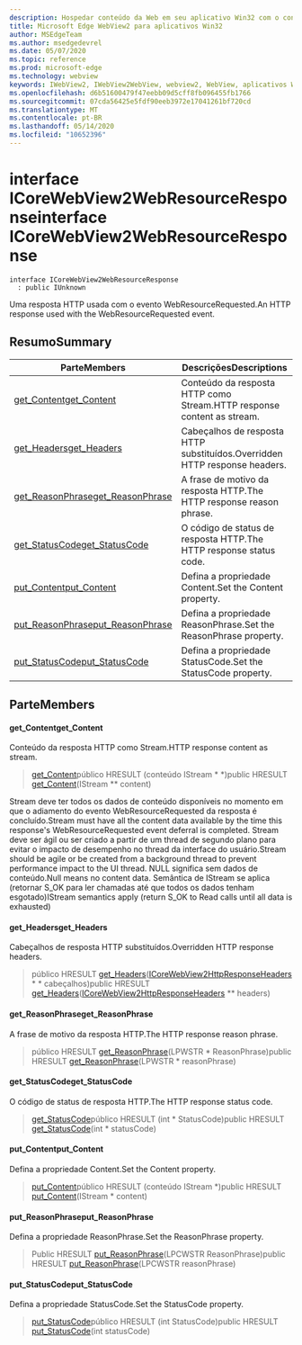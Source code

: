 ```yaml
---
description: Hospedar conteúdo da Web em seu aplicativo Win32 com o controle WebView2 do Microsoft Edge
title: Microsoft Edge WebView2 para aplicativos Win32
author: MSEdgeTeam
ms.author: msedgedevrel
ms.date: 05/07/2020
ms.topic: reference
ms.prod: microsoft-edge
ms.technology: webview
keywords: IWebView2, IWebView2WebView, webview2, WebView, aplicativos Win32, Win32, Edge, ICoreWebView2, ICoreWebView2Controller, controle do navegador, HTML Edge
ms.openlocfilehash: d6b51600479f47eebb09d5cff8fb096455fb1766
ms.sourcegitcommit: 07cda56425e5fdf90eeb3972e17041261bf720cd
ms.translationtype: MT
ms.contentlocale: pt-BR
ms.lasthandoff: 05/14/2020
ms.locfileid: "10652396"
---
```

# <span data-ttu-id="8082e-104">interface ICoreWebView2WebResourceResponse</span><span class="sxs-lookup"><span data-stu-id="8082e-104">interface ICoreWebView2WebResourceResponse</span></span> 

```
interface ICoreWebView2WebResourceResponse
  : public IUnknown
```

<span data-ttu-id="8082e-105">Uma resposta HTTP usada com o evento WebResourceRequested.</span><span class="sxs-lookup"><span data-stu-id="8082e-105">An HTTP response used with the WebResourceRequested event.</span></span>

## <span data-ttu-id="8082e-106">Resumo</span><span class="sxs-lookup"><span data-stu-id="8082e-106">Summary</span></span>

 <span data-ttu-id="8082e-107">Parte</span><span class="sxs-lookup"><span data-stu-id="8082e-107">Members</span></span>                        | <span data-ttu-id="8082e-108">Descrições</span><span class="sxs-lookup"><span data-stu-id="8082e-108">Descriptions</span></span>
--------------------------------|---------------------------------------------
[<span data-ttu-id="8082e-109">get_Content</span><span class="sxs-lookup"><span data-stu-id="8082e-109">get_Content</span></span>](#get_content) | <span data-ttu-id="8082e-110">Conteúdo da resposta HTTP como Stream.</span><span class="sxs-lookup"><span data-stu-id="8082e-110">HTTP response content as stream.</span></span>
[<span data-ttu-id="8082e-111">get_Headers</span><span class="sxs-lookup"><span data-stu-id="8082e-111">get_Headers</span></span>](#get_headers) | <span data-ttu-id="8082e-112">Cabeçalhos de resposta HTTP substituídos.</span><span class="sxs-lookup"><span data-stu-id="8082e-112">Overridden HTTP response headers.</span></span>
[<span data-ttu-id="8082e-113">get_ReasonPhrase</span><span class="sxs-lookup"><span data-stu-id="8082e-113">get_ReasonPhrase</span></span>](#get_reasonphrase) | <span data-ttu-id="8082e-114">A frase de motivo da resposta HTTP.</span><span class="sxs-lookup"><span data-stu-id="8082e-114">The HTTP response reason phrase.</span></span>
[<span data-ttu-id="8082e-115">get_StatusCode</span><span class="sxs-lookup"><span data-stu-id="8082e-115">get_StatusCode</span></span>](#get_statuscode) | <span data-ttu-id="8082e-116">O código de status de resposta HTTP.</span><span class="sxs-lookup"><span data-stu-id="8082e-116">The HTTP response status code.</span></span>
[<span data-ttu-id="8082e-117">put_Content</span><span class="sxs-lookup"><span data-stu-id="8082e-117">put_Content</span></span>](#put_content) | <span data-ttu-id="8082e-118">Defina a propriedade Content.</span><span class="sxs-lookup"><span data-stu-id="8082e-118">Set the Content property.</span></span>
[<span data-ttu-id="8082e-119">put_ReasonPhrase</span><span class="sxs-lookup"><span data-stu-id="8082e-119">put_ReasonPhrase</span></span>](#put_reasonphrase) | <span data-ttu-id="8082e-120">Defina a propriedade ReasonPhrase.</span><span class="sxs-lookup"><span data-stu-id="8082e-120">Set the ReasonPhrase property.</span></span>
[<span data-ttu-id="8082e-121">put_StatusCode</span><span class="sxs-lookup"><span data-stu-id="8082e-121">put_StatusCode</span></span>](#put_statuscode) | <span data-ttu-id="8082e-122">Defina a propriedade StatusCode.</span><span class="sxs-lookup"><span data-stu-id="8082e-122">Set the StatusCode property.</span></span>

## <span data-ttu-id="8082e-123">Parte</span><span class="sxs-lookup"><span data-stu-id="8082e-123">Members</span></span>

#### <span data-ttu-id="8082e-124">get_Content</span><span class="sxs-lookup"><span data-stu-id="8082e-124">get_Content</span></span> 

<span data-ttu-id="8082e-125">Conteúdo da resposta HTTP como Stream.</span><span class="sxs-lookup"><span data-stu-id="8082e-125">HTTP response content as stream.</span></span>

> <span data-ttu-id="8082e-126">[get_Content](#get_content)público HRESULT (conteúdo IStream \* \*)</span><span class="sxs-lookup"><span data-stu-id="8082e-126">public HRESULT [get_Content](#get_content)(IStream \*\* content)</span></span>

<span data-ttu-id="8082e-127">Stream deve ter todos os dados de conteúdo disponíveis no momento em que o adiamento do evento WebResourceRequested da resposta é concluído.</span><span class="sxs-lookup"><span data-stu-id="8082e-127">Stream must have all the content data available by the time this response's WebResourceRequested event deferral is completed.</span></span> <span data-ttu-id="8082e-128">Stream deve ser ágil ou ser criado a partir de um thread de segundo plano para evitar o impacto de desempenho no thread da interface do usuário.</span><span class="sxs-lookup"><span data-stu-id="8082e-128">Stream should be agile or be created from a background thread to prevent performance impact to the UI thread.</span></span> <span data-ttu-id="8082e-129">NULL significa sem dados de conteúdo.</span><span class="sxs-lookup"><span data-stu-id="8082e-129">Null means no content data.</span></span> <span data-ttu-id="8082e-130">Semântica de IStream se aplica (retornar S_OK para ler chamadas até que todos os dados tenham esgotado)</span><span class="sxs-lookup"><span data-stu-id="8082e-130">IStream semantics apply (return S_OK to Read calls until all data is exhausted)</span></span>

#### <span data-ttu-id="8082e-131">get_Headers</span><span class="sxs-lookup"><span data-stu-id="8082e-131">get_Headers</span></span> 

<span data-ttu-id="8082e-132">Cabeçalhos de resposta HTTP substituídos.</span><span class="sxs-lookup"><span data-stu-id="8082e-132">Overridden HTTP response headers.</span></span>

> <span data-ttu-id="8082e-133">público HRESULT [get_Headers](#get_headers)([ICoreWebView2HttpResponseHeaders](icorewebview2httpresponseheaders.md) \* \* cabeçalhos)</span><span class="sxs-lookup"><span data-stu-id="8082e-133">public HRESULT [get_Headers](#get_headers)([ICoreWebView2HttpResponseHeaders](icorewebview2httpresponseheaders.md) \*\* headers)</span></span>

#### <span data-ttu-id="8082e-134">get_ReasonPhrase</span><span class="sxs-lookup"><span data-stu-id="8082e-134">get_ReasonPhrase</span></span> 

<span data-ttu-id="8082e-135">A frase de motivo da resposta HTTP.</span><span class="sxs-lookup"><span data-stu-id="8082e-135">The HTTP response reason phrase.</span></span>

> <span data-ttu-id="8082e-136">público HRESULT [get_ReasonPhrase](#get_reasonphrase)(LPWSTR \* ReasonPhrase)</span><span class="sxs-lookup"><span data-stu-id="8082e-136">public HRESULT [get_ReasonPhrase](#get_reasonphrase)(LPWSTR \* reasonPhrase)</span></span>

#### <span data-ttu-id="8082e-137">get_StatusCode</span><span class="sxs-lookup"><span data-stu-id="8082e-137">get_StatusCode</span></span> 

<span data-ttu-id="8082e-138">O código de status de resposta HTTP.</span><span class="sxs-lookup"><span data-stu-id="8082e-138">The HTTP response status code.</span></span>

> <span data-ttu-id="8082e-139">[get_StatusCode](#get_statuscode)público HRESULT (int \* StatusCode)</span><span class="sxs-lookup"><span data-stu-id="8082e-139">public HRESULT [get_StatusCode](#get_statuscode)(int \* statusCode)</span></span>

#### <span data-ttu-id="8082e-140">put_Content</span><span class="sxs-lookup"><span data-stu-id="8082e-140">put_Content</span></span> 

<span data-ttu-id="8082e-141">Defina a propriedade Content.</span><span class="sxs-lookup"><span data-stu-id="8082e-141">Set the Content property.</span></span>

> <span data-ttu-id="8082e-142">[put_Content](#put_content)público HRESULT (conteúdo IStream \*)</span><span class="sxs-lookup"><span data-stu-id="8082e-142">public HRESULT [put_Content](#put_content)(IStream \* content)</span></span>

#### <span data-ttu-id="8082e-143">put_ReasonPhrase</span><span class="sxs-lookup"><span data-stu-id="8082e-143">put_ReasonPhrase</span></span> 

<span data-ttu-id="8082e-144">Defina a propriedade ReasonPhrase.</span><span class="sxs-lookup"><span data-stu-id="8082e-144">Set the ReasonPhrase property.</span></span>

> <span data-ttu-id="8082e-145">Public HRESULT [put_ReasonPhrase](#put_reasonphrase)(LPCWSTR ReasonPhrase)</span><span class="sxs-lookup"><span data-stu-id="8082e-145">public HRESULT [put_ReasonPhrase](#put_reasonphrase)(LPCWSTR reasonPhrase)</span></span>

#### <span data-ttu-id="8082e-146">put_StatusCode</span><span class="sxs-lookup"><span data-stu-id="8082e-146">put_StatusCode</span></span> 

<span data-ttu-id="8082e-147">Defina a propriedade StatusCode.</span><span class="sxs-lookup"><span data-stu-id="8082e-147">Set the StatusCode property.</span></span>

> <span data-ttu-id="8082e-148">[put_StatusCode](#put_statuscode)público HRESULT (int StatusCode)</span><span class="sxs-lookup"><span data-stu-id="8082e-148">public HRESULT [put_StatusCode](#put_statuscode)(int statusCode)</span></span>

